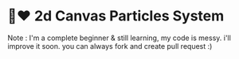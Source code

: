 # ​🎈​❤️️​ 2d Canvas Particles System 
Note : I'm a complete beginner & still learning, my code is messy. i'll improve it soon.
you can always fork and create pull request :)
